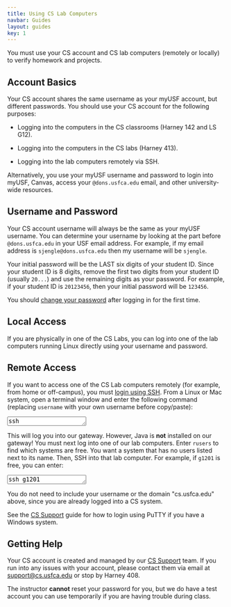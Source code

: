 ```yaml
---
title: Using CS Lab Computers
navbar: Guides
layout: guides
key: 1
---
```


You must use your CS account and CS lab computers (remotely or locally) to verify homework and projects.

## Account Basics

Your CS account shares the same username as your myUSF account, but different passwords. You should use your CS account for the following purposes:

  - Logging into the computers in the CS classrooms (Harney 142 and LS G12).

  - Logging into the computers in the CS labs (Harney 413).

  - Logging into the lab computers remotely via SSH.

Alternatively, you use your myUSF username and password to login into myUSF, Canvas, access your `@dons.usfca.edu` email, and other university-wide resources.

## Username and Password

Your CS account username will always be the same as your myUSF username. You can determine your username by looking at the part before `@dons.usfca.edu` in your USF email address. For example, if my email address is `sjengle@dons.usfca.edu` then my username will be `sjengle`.

Your initial password will be the LAST six digits of your student ID. Since your student ID is 8 digits, remove the first two digits from your student ID (usually `20...`) and use the remaining digits as your password. For example, if your student ID is `20123456`, then your initial password will be `123456`.

You should [change your password](https://www.cs.usfca.edu/support.html#password) after logging in for the first time.

## Local Access

If you are physically in one of the CS Labs, you can log into one of the lab computers running Linux directly using your username and password.

## Remote Access

If you want to access one of the CS Lab computers remotely (for example, from home or off-campus), you must [login using SSH](http://www.cs.usfca.edu/support.html#login). From a Linux or Mac system, open a terminal window and enter the following command (replacing `username` with your own username before copy/paste):

<textarea class="copy textarea" rows="1" placeholder="ssh username@stargate.cs.usfca.edu">ssh username@stargate.cs.usfca.edu</textarea>

This will log you into our gateway. However, Java is **not** installed on our gateway! You must next log into one of our lab computers. Enter `rusers` to find which systems are free. You want a system that has no users listed next to its name. Then, SSH into that lab computer. For example, if `g1201` is free, you can enter:

<textarea class="copy textarea" rows="1" placeholder="ssh g1201">ssh g1201</textarea>

You do not need to include your username or the domain "cs.usfca.edu" above, since you are already logged into a CS system.

See the [CS Support](http://www.cs.usfca.edu/support.html#login) guide for how to login using PuTTY if you have a Windows system.

## Getting Help

Your CS account is created and managed by our [CS Support](https://www.cs.usfca.edu/support.html) team. If you run into any issues with your account, please contact them via email at <support@cs.usfca.edu> or stop by Harney 408.

The instructor **cannot** reset your password for you, but we do have a test account you can use temporarily if you are having trouble during class.
